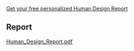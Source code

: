 [Get your free personalized Human Design Report](https://ihdschool.com/chart-reports/free) 

## Report

[Human_Design_Report.pdf](https://github.com/MorganGeek/bookmarks/files/8080194/Human_Design_Report.pdf)
